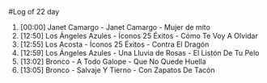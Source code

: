 #Log of 22 day

1. [00:00] Janet Camargo - Janet Camargo - Mujer de mito
1. [12:50] Los Ángeles Azules - Íconos 25 Éxitos - Cómo Te Voy A Olvidar
1. [12:55] Los Acosta - Íconos 25 Éxitos - Contra El Dragón
1. [12:59] Los Ángeles Azules - Una Lluvia de Rosas - El Listón De Tu Pelo
1. [13:02] Bronco - A Todo Galope - Que No Quede Huella
1. [13:05] Bronco - Salvaje Y Tierno - Con Zapatos De Tacón
